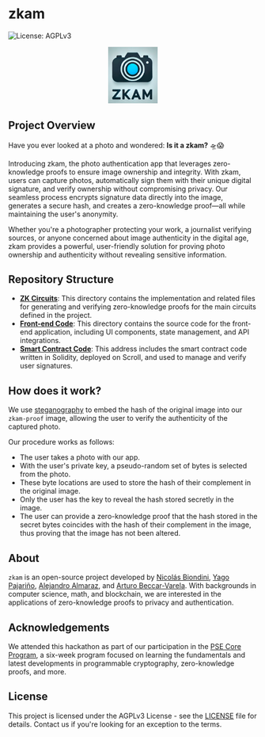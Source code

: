 # zkam

![License: AGPLv3](https://img.shields.io/badge/License-AGPL%20v3-blue.svg) 

<p align="center">
  <img src="./assets/zkam-banner.png" alt="Is it a zkam? 🛸😱" width="100"/>
</p>

## Project Overview

Have you ever looked at a photo and wondered: **Is it a zkam?** 🛸😱

Introducing zkam, the photo authentication app that leverages zero-knowledge proofs to ensure image ownership and integrity. With zkam, users can capture photos, automatically sign them with their unique digital signature, and verify ownership without compromising privacy. Our seamless process encrypts signature data directly into the image, generates a secure hash, and creates a zero-knowledge proof—all while maintaining the user's anonymity.

Whether you're a photographer protecting your work, a journalist verifying sources, or anyone concerned about image authenticity in the digital age, zkam provides a powerful, user-friendly solution for proving photo ownership and authenticity without revealing sensitive information.

## Repository Structure
- **[ZK Circuits](https://github.com/zkam-labs/zkam/tree/main/zkproof)**: This directory contains the implementation and related files for generating and verifying zero-knowledge proofs for the main circuits defined in the project.
-  **[Front-end Code](https://github.com/NicolasBiondini/zkam)**: This directory contains the source code for the front-end application, including UI components, state management, and API integrations.
- **[Smart Contract Code](https://sepolia.scrollscan.com/address/0xc039b3B46814D8388e5205D37Dd0D154D806F1f4)**: This address includes the smart contract code written in Solidity, deployed on Scroll, and used to manage and verify user signatures.

## How does it work?

We use [steganography](https://github.com/NicolasBiondini/steganography-project/tree/main) to embed the hash of the original image into our `zkam-proof` image, allowing the user to verify the authenticity of the captured photo.

Our procedure works as follows:
- The user takes a photo with our app.
- With the user's private key, a pseudo-random set of bytes is selected from the photo.
- These byte locations are used to store the hash of their complement in the original image.
- Only the user has the key to reveal the hash stored secretly in the image.
- The user can provide a zero-knowledge proof that the hash stored in the secret bytes coincides with the hash of their complement in the image, thus proving that the image has not been altered.

## About

`zkam` is an open-source project developed by [Nicolás Biondini](https://github.com/NicolasBiondini), [Yago Pajariño](https://github.com/yagopajarino), [Alejandro Almaraz](https://github.com/almaraz97), and [Arturo Beccar-Varela](https://github.com/arturoBeccar). With backgrounds in computer science, math, and blockchain, we are interested in the applications of zero-knowledge proofs to privacy and authentication.

## Acknowledgements

We attended this hackathon as part of our participation in the [PSE Core Program](https://pse.dev/en/programs), a six-week program focused on learning the fundamentals and latest developments in programmable cryptography, zero-knowledge proofs, and more.

## License

This project is licensed under the AGPLv3 License - see the [LICENSE](LICENSE) file for details. Contact us if you're looking for an exception to the terms.
